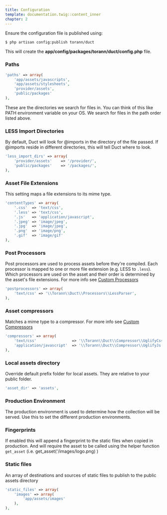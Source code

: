 ```yaml
---
title: Configuration
template: documentation.twig::content_inner
chapter: 2
---
```

Ensure the configuration file is published using:

```
$ php artisan config:publish torann/duct
```

This will create the **app/config/packages/torann/duct/config.php** file.

### Paths

```php
'paths' => array(
    'app/assets/javascripts',
    'app/assets/stylesheets',
    'provider/assets',
    'public/packages'
),
```

These are the directories we search for files in. You can think of this like PATH environment variable on your OS. We search for files in the path order listed above.

### LESS Import Directories

By default, Duct will look for @imports in the directory of the file passed. If @imports reside in different directories, this will tell Duct where to look.

```php
'less_import_dirs' => array(
    'provider/assets'    => '/provider/',
    'public/packages'    => '/packages/',
),
```

### Asset File Extensions

This setting maps a file extensions to its mime type.

```php
'contentTypes' => array(
    '.css'  => 'text/css',
    '.less' => 'text/css',
    '.js'   => 'application/javascript',
    '.jpeg' => 'image/jpeg',
    '.jpg'  => 'image/jpeg',
    '.png'  => 'image/png',
    '.gif'  => 'image/gif'
),
```

### Post Processors

Post processors are used to process assets before they're compiled. Each processor is mapped to one or more file extension (e.g. LESS to `.less`). Which processors are used on the asset and their order is determined by the asset's file extensions. For more info see [Custom Processors](custom-processors.html)

```php
'postprocessors' => array(
    'text/css' => '\\Torann\\Duct\\Processors\\LessParser',
),
```

### Asset compressors

Matches a mime type to a compressor. For more info see [Custom Compressors](custom-compressors.html)


```php
'compressors' => array(
    'text/css'                => '\\Torann\\Duct\\Compressor\\UglifyCss',
    'application/javascript'  => '\\Torann\\Duct\\Compressor\\UglifyJs'
),
```

### Local assets directory

Override default prefix folder for local assets. They are relative to your public folder.

```php
'asset_dir' => 'assets',
```

### Production Environment

The production environment is used to determine how the collection will be served. Use this to set the different production environments.


### Fingerprints

If enabled this will append a fingerprint to the static files when copied in production. And will require the asset to be called using the helper function `get_asset` (i.e. get_asset('/images/logo.png) )

### Static files

An array of destinations and sources of static files to publish to the public assets directory

```php
'static_files' => array(
    'images' => array(
        'app/assets/images'
    ),
),
```